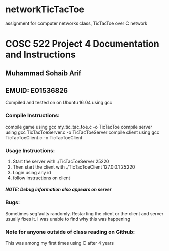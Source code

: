 # networkTicTacToe
assignment for computer networks class, TicTacToe over C network

# COSC 522 Project 4 Documentation and Instructions
## Muhammad Sohaib Arif   
## EMUID: E01536826 
Compiled and tested on on Ubuntu 16.04 using gcc
### Compile Instructions:
compile game using gcc my_tic_tac_toe.c -o TicTacToe
compile server using gcc TicTacToeServer.c -o TicTacToeServer
compile client using gcc TicTacToeClient.c -o TicTacToeClient
### Usage Instructions:
1. Start the server with ./TicTacToeServer 25220
2. Then start the client with ./TicTacToeClient 127.0.0.1 25220
3. Login using any id
4. follow instructions on client
##### NOTE: Debug information also appears on server

### Bugs:
Sometimes segfaults randomly. Restarting the client or the client and server usually fixes it.
I was unable to find why this was happening
### Note for anyone outside of class reading on Github:
This was among my first times using C after 4 years
